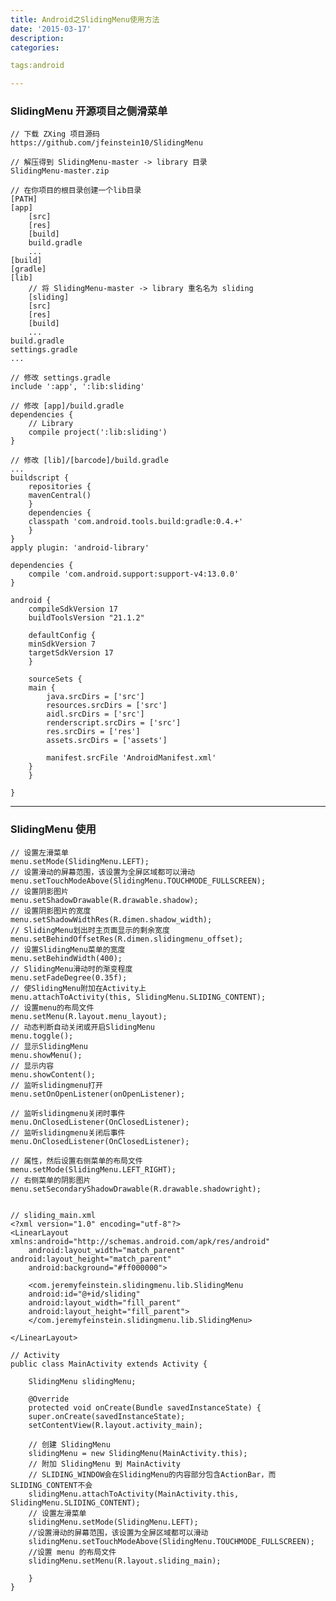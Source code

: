 ```yaml
---
title: Android之SlidingMenu使用方法
date: '2015-03-17'
description:
categories:

tags:android

---
```


>

###  SlidingMenu 开源项目之侧滑菜单

>

	// 下载 ZXing 项目源码
	https://github.com/jfeinstein10/SlidingMenu

	// 解压得到 SlidingMenu-master -> library 目录
	SlidingMenu-master.zip

	// 在你项目的根目录创建一个lib目录
	[PATH]
	[app]
	    [src]
	    [res]
	    [build]
	    build.gradle
	    ...
	[build]
	[gradle]
	[lib]
	    // 将 SlidingMenu-master -> library 重名名为 sliding
	    [sliding]
	    [src]
	    [res]
	    [build]
	    ... 
	build.gradle
	settings.gradle
	...

	// 修改 settings.gradle 
	include ':app', ':lib:sliding'

	// 修改 [app]/build.gradle
	dependencies {
	    // Library
	    compile project(':lib:sliding')
	}

	// 修改 [lib]/[barcode]/build.gradle
	...
	buildscript {
	    repositories {
		mavenCentral()
	    }
	    dependencies {
		classpath 'com.android.tools.build:gradle:0.4.+'
	    }
	}
	apply plugin: 'android-library'

	dependencies {
	    compile 'com.android.support:support-v4:13.0.0'
	}

	android {
	    compileSdkVersion 17
	    buildToolsVersion "21.1.2"

	    defaultConfig {
		minSdkVersion 7
		targetSdkVersion 17
	    }

	    sourceSets {
		main {
		    java.srcDirs = ['src']
		    resources.srcDirs = ['src']
		    aidl.srcDirs = ['src']
		    renderscript.srcDirs = ['src']
		    res.srcDirs = ['res']
		    assets.srcDirs = ['assets']

		    manifest.srcFile 'AndroidManifest.xml'
		}
	    }

	}

>

---

>

### SlidingMenu 使用 

>

	// 设置左滑菜单
	menu.setMode(SlidingMenu.LEFT); 
	// 设置滑动的屏幕范围，该设置为全屏区域都可以滑动
	menu.setTouchModeAbove(SlidingMenu.TOUCHMODE_FULLSCREEN); 
	// 设置阴影图片
	menu.setShadowDrawable(R.drawable.shadow);
	// 设置阴影图片的宽度
	menu.setShadowWidthRes(R.dimen.shadow_width); 
	// SlidingMenu划出时主页面显示的剩余宽度
	menu.setBehindOffsetRes(R.dimen.slidingmenu_offset); 
	// 设置SlidingMenu菜单的宽度
	menu.setBehindWidth(400);
	// SlidingMenu滑动时的渐变程度
	menu.setFadeDegree(0.35f); 
	// 使SlidingMenu附加在Activity上
	menu.attachToActivity(this, SlidingMenu.SLIDING_CONTENT); 
	// 设置menu的布局文件
	menu.setMenu(R.layout.menu_layout); 
	// 动态判断自动关闭或开启SlidingMenu
	menu.toggle(); 
	// 显示SlidingMenu
	menu.showMenu(); 
	// 显示内容
	menu.showContent(); 
	// 监听slidingmenu打开
	menu.setOnOpenListener(onOpenListener); 

	// 监听slidingmenu关闭时事件
	menu.OnClosedListener(OnClosedListener); 
	// 监听slidingmenu关闭后事件
	menu.OnClosedListener(OnClosedListener); 

	// 属性，然后设置右侧菜单的布局文件
	menu.setMode(SlidingMenu.LEFT_RIGHT); 
	// 右侧菜单的阴影图片
	menu.setSecondaryShadowDrawable(R.drawable.shadowright); 


	// sliding_main.xml
	<?xml version="1.0" encoding="utf-8"?>
	<LinearLayout xmlns:android="http://schemas.android.com/apk/res/android"
	    android:layout_width="match_parent" android:layout_height="match_parent"
	    android:background="#ff000000">

	    <com.jeremyfeinstein.slidingmenu.lib.SlidingMenu
		android:id="@+id/sliding"
		android:layout_width="fill_parent"
		android:layout_height="fill_parent">
		</com.jeremyfeinstein.slidingmenu.lib.SlidingMenu>

	</LinearLayout>
		
	// Activity
	public class MainActivity extends Activity {

	    SlidingMenu slidingMenu;

	    @Override
	    protected void onCreate(Bundle savedInstanceState) {
		super.onCreate(savedInstanceState);
		setContentView(R.layout.activity_main);

		// 创建 SlidingMenu
		slidingMenu = new SlidingMenu(MainActivity.this);
		// 附加 SlidingMenu 到 MainActivity
		// SLIDING_WINDOW会在SlidingMenu的内容部分包含ActionBar，而SLIDING_CONTENT不会
		slidingMenu.attachToActivity(MainActivity.this, SlidingMenu.SLIDING_CONTENT);
		// 设置左滑菜单
		slidingMenu.setMode(SlidingMenu.LEFT);
		//设置滑动的屏幕范围，该设置为全屏区域都可以滑动
		slidingMenu.setTouchModeAbove(SlidingMenu.TOUCHMODE_FULLSCREEN);
		//设置 menu 的布局文件
		slidingMenu.setMenu(R.layout.sliding_main);

	    }
	}


